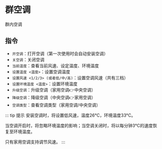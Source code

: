 # 群空调

群内空调

## 指令

- `开空调`：打开空调（第一次使用时会自动安装空调）
- `关空调`：关闭空调
- `当前温度`：查看当前风速、设定温度、环境温度
- `设置温度 <温度>`：设置空调温度
- `设置风速 <1/2/3> (或者低/中/高)`：设置空调风速（共有三档）
- `设置环境温度 <温度>`：设置环境温度
- `升级空调`：升级空调（家用空调👉中央空调）
- `降级空调`：降级空调（中央空调👉家用空调）
- `空调类型`：查看空调类型（家用空调/中央空调）

::: tip 提示
安装空调时，将设置低风速，温度26°C，环境温度33°C。

当空调开启时，将忽略环境温度的影响；当空调关闭时，将以每分钟3°C的速度恢复至环境温度。

只有家用空调支持调节风速。
:::